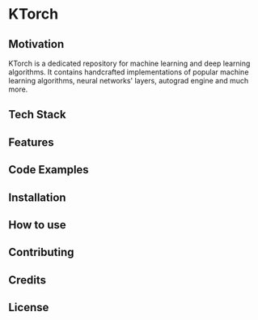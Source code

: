 # KTorch
## Motivation

KTorch is a dedicated repository for machine learning and deep learning algorithms. It contains handcrafted implementations of popular machine learning algorithms, neural networks' layers, autograd engine and much more.

## Tech Stack

## Features

## Code Examples

## Installation

## How to use

## Contributing

## Credits

## License
